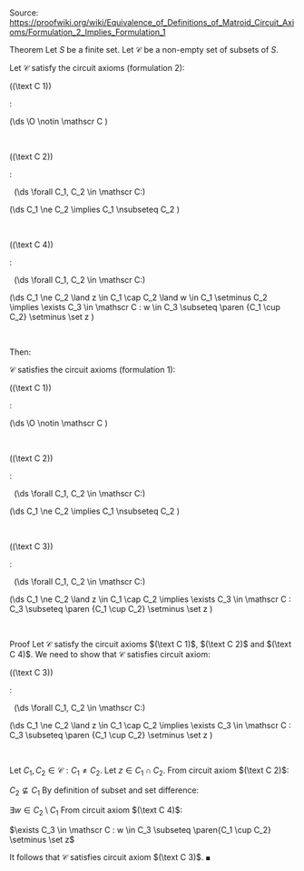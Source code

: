 # 

Source: https://proofwiki.org/wiki/Equivalence_of_Definitions_of_Matroid_Circuit_Axioms/Formulation_2_Implies_Formulation_1

Theorem
Let $S$ be a finite set.
Let $\mathscr C$ be a non-empty set of subsets of $S$.

Let $\mathscr C$ satisfy the circuit axioms (formulation 2):




\((\text C 1)\)  

$:$  













\(\ds  \O \notin \mathscr C \)   

  


\((\text C 2)\)  

$:$  





  \(\ds \forall C_1, C_2 \in \mathscr C:\)







\(\ds  C_1 \ne C_2 \implies C_1 \nsubseteq C_2 \)   

  


\((\text C 4)\)  

$:$  





  \(\ds \forall C_1, C_2 \in \mathscr C:\)







\(\ds  C_1 \ne C_2 \land z \in C_1 \cap C_2 \land w \in C_1 \setminus C_2 \implies \exists C_3 \in \mathscr C : w \in C_3 \subseteq \paren {C_1 \cup C_2} \setminus \set z \)   

  


Then:

$\mathscr C$ satisfies the circuit axioms (formulation 1):



\((\text C 1)\)  

$:$  













\(\ds  \O \notin \mathscr C \)   

  


\((\text C 2)\)  

$:$  





  \(\ds \forall C_1, C_2 \in \mathscr C:\)







\(\ds  C_1 \ne C_2 \implies C_1 \nsubseteq C_2 \)   

  


\((\text C 3)\)  

$:$  





  \(\ds \forall C_1, C_2 \in \mathscr C:\)







\(\ds  C_1 \ne C_2 \land z \in C_1 \cap C_2 \implies \exists C_3 \in \mathscr C : C_3 \subseteq \paren {C_1 \cup C_2} \setminus \set z \)   

  



Proof
Let $\mathscr C$ satisfy the circuit axioms $(\text C 1)$, $(\text C 2)$ and $(\text C 4)$.
We need to show that $\mathscr C$ satisfies circuit axiom:




\((\text C 3)\)  

$:$  





  \(\ds \forall C_1, C_2 \in \mathscr C:\)







\(\ds  C_1 \ne C_2 \land z \in C_1 \cap C_2 \implies \exists C_3 \in \mathscr C : C_3 \subseteq \paren {C_1 \cup C_2} \setminus \set z \)   

  


Let $C_1, C_2 \in \mathscr C : C_1 \ne C_2$.
Let $z \in C_1 \cap C_2$.
From circuit axiom $(\text C 2)$:

$C_2 \nsubseteq C_1$
By definition of subset and set difference:

$\exists w \in C_2 \setminus C_1$
From circuit axiom $(\text C 4)$:

$\exists C_3 \in \mathscr C : w \in C_3 \subseteq \paren{C_1 \cup C_2} \setminus \set z$

It follows that $\mathscr C$ satisfies circuit axiom $(\text C 3)$.
$\blacksquare$





